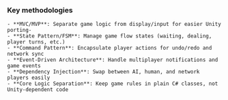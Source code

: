 ### **Key methodologies**

    - **MVC/MVP**: Separate game logic from display/input for easier Unity porting-
    - **State Pattern/FSM**: Manage game flow states (waiting, dealing, player turns, etc.)
    - **Command Pattern**: Encapsulate player actions for undo/redo and network sync
    - **Event-Driven Architecture**: Handle multiplayer notifications and game events
    - **Dependency Injection**: Swap between AI, human, and network players easily
    - **Core Logic Separation**: Keep game rules in plain C# classes, not Unity-dependent code